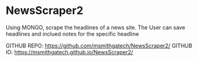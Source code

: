# NewsScraper2
Using MONGO, scrape the headlines of a news site.
The User can save headlines and inclued notes for the specific headline


GITHUB REPO:  https://github.com/msmithgatech/NewsScraper2/
GITHUB IO:    https://msmithgatech.github.io/NewsScraper2/

